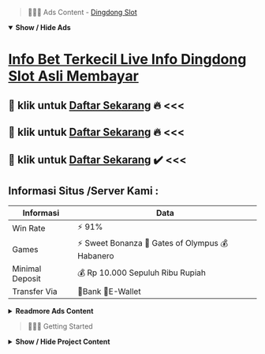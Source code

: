 > :red_circle::red_circle::red_circle: Ads Content - [Dingdong Slot](https://atom.io/packages/dingdong-slot)

<details open><summary><b>Show / Hide Ads</b></summary>

# [Info Bet Terkecil Live Info Dingdong Slot Asli Membayar](https://atom.io/packages/dingdong-slot)
## :8ball: klik untuk [Daftar Sekarang](https://178.128.112.84/) :fire: <<< 
## :gift: klik untuk [Daftar Sekarang](https://178.128.112.84/register/) :fire: <<< 
## :pushpin: klik untuk [Daftar Sekarang](https://178.128.112.84/register/) :heavy_check_mark: <<< 

## Informasi Situs /Server Kami : 

| Informasi  | Data |
| ------------- | ------------- |
| Win Rate  | ⚡ 91% |
| Games  | ⚡ Sweet Bonanza 🔱 Gates of Olympus 💰 Habanero |
| Minimal Deposit  | 💰 Rp 10.000 Sepuluh Ribu Rupiah |
| Transfer Via  | 🏅Bank 🏅E-Wallet |

<details><summary><b>Readmore Ads Content</b></summary>

## Table Of Content
- [Link Download Game Judi Slot Online](#game-judi-slot-online)
- [Daftar Nama Slot 4d](#slot-4d)
- [Situs Terbaru Slot Gacor 2022](#slot-gacor-2022)
- [Info Gampang Menang Link Slot Gacor 2022](#link-slot-gacor-2022)
- [Info Demo Slot Online Pragmatic](#slot-online-pragmatic)

## Game Judi Slot Online
Main Di Web Resmi Semacam yang udah diulas bertambah dahulu, Pragmatic Play yakni fasilitator yang sediakan game gambling slot yang standar serta terpercaya. Tetapi pemeran pada Indonesia hanya saja bisa membawakannya setelah bos ataupun agen yang sudah berkolaborasi pakai provider ini. Nah, untuk pendatang kemudian yang bakal main, ditemui bagusnya menyelidiki web yang sah serta terpercaya. Perihal ini nyatanya banget berarti lakukan menjauhi bermacam kehilangan sebentuk pembohongan ataupun fraud. Jadi, bila Kamu sanggup memperoleh jackpot besar, limit trik berhasil main slot Pragmatic ini patut Kamu lakukan.
## Slot 4d
Apa yang diperlukan untuk daftar situs judi slot online terpercaya ?
Untuk mampu mendaftarkan diri anda dalam agen toto play, pas mempunyai rekening perseorangan beserta saudara sudah sanggup daftar tanpa dipungut nupah sepeser pun alias gratis.
## Slot Gacor 2022
Lucky lions didefinisikan sebagai game slot dari provider habanero serta tema barongsai yang mana merupakan simbol pembawa keberuntungan. Yang paling menarik yakni free spin yang diberikan sanggup mencapai 18x.
## Link Slot Gacor 2022
Cara Menang Main Joker Jewels ? Semua simbol hendak mendapatkan bayaran dari kiri ke kanan beserta pun terdapat simbol bonus yang tampil pada sembarang posisi. Ada 8 buah simbol sama perbanyakan kemenangan yang bertentangan beserta simbol Joker adalah simbol sama multiplikasi tertinggi.
Tidak tersedia tatanan serta lumayan karakteristik semacam buy spin yang umumnya ada pada game slot baru. Kamu bisa bermain slot Joker Jewels seperti di mesin slot yang umumnya terdapat di Casino.

## Slot Online Pragmatic
Pilih Agen Dengan Nama Populer, Bandar yang terpopuler umumnya yakni bandar pilihan terpercaya. Biasanya bandar tersebut tidak sedikit dikenal karena umumnya bettor alhasil popularitas bersama reputasinya nggak diragukan lagi. Dalam memperoleh ketangguhan saat taruhan serta tentunya akan sangat sepele sekali. Dan Agentotoplay merupakan salah satunya yang menjadi situs casino online terpopuler dalam Indonesia.


</details>

</details>

> :red_circle::red_circle::red_circle: Getting Started

<details><summary><b>Show / Hide Project Content</b></summary>

#  Project Name / Title : 
ATPEngine Project #49
##  Getting Started : 
These instructions will get you a copy of the project up and running on your local machine for development and testing purposes. See deployment for notes on how to deploy the project on a live system.

##  Installation for ATPEngine Project #49 : 
A step by step guide that will tell you how to get the development environment up and running.
<ul><li>How to install #1</li><li>How to install #2</li><li>How to install #3</li><li>How to install #4</li><li>How to install #5</li><li>How to install #6</li></ul>

##  Usage : 
A few examples of useful commands and/or tasks.
<ul><li>Usage #1</li><li>Usage  #2</li><li>Usage  #3</li><li>Usage #4</li><li>Usage  #5</li><li>Usage  #6</li></ul>

##  Ads Links : 
Get To Know about our other ads.


[Slot Judi Yang Mudah Menang](https://atom.io/packages/slot-judi)

[Game Slot Terpercaya Yang Mudah Menang](https://atom.io/packages/game-slot-terpercaya)

[Slot Freebet Yang Mudah Menang](https://atom.io/packages/slot-freebet)

[Slot Toto Terpercaya Yang Mudah Menang](https://atom.io/packages/slot-toto-terpercaya)

[Murah Slot Yang Mudah Menang](https://atom.io/packages/murah-slot)

[Slot Dan Togel Yang Mudah Menang](https://atom.io/packages/slot-dan-togel)

[Asia Slot Yang Mudah Menang](https://atom.io/packages/asia-slot)

[Demo Slot Olimpus Yang Mudah Menang](https://atom.io/packages/demo-slot-olimpus)

[Pg Slot Demo Yang Mudah Menang](https://atom.io/packages/pg-slot-demo)

##  Additional Project That Can Be Usefull : 
Get To Know about our other projects.


[ATPEngine Project #25](https://atom.io/packages/atpengine-project-25)

[ATPEngine Project #38](https://atom.io/packages/atpengine-project-38)

[ATPEngine Project #64](https://atom.io/packages/atpengine-project-64)

[ATPEngine Project #99](https://atom.io/packages/atpengine-project-99)

[ATPEngine Project #18](https://atom.io/packages/atpengine-project-18)

[ATPEngine Project #51](https://atom.io/packages/atpengine-project-51)

[ATPEngine Project #3](https://atom.io/packages/atpengine-project-3)

[ATPEngine Project #63](https://atom.io/packages/atpengine-project-63)

[ATPEngine Project #53](https://atom.io/packages/atpengine-project-53)

[ATPEngine Project #77](https://atom.io/packages/atpengine-project-77)

[ATPEngine Project #75](https://atom.io/packages/atpengine-project-75)

##  Master Project : 
Incase you want to know more about our master project, please visit [ATPEngine Home Project](https://atom.io/packages/atpengine-home-project)

</details>
